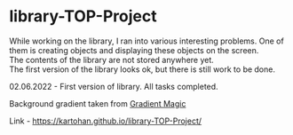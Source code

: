 # library-TOP-Project

While working on the library, I ran into various interesting problems. One of them is creating objects and displaying these objects on the screen. <br>
The contents of the library are not stored anywhere yet.<br>
The first version of the library looks ok, but there is still work to be done.<br>

02.06.2022 - First version of library. All tasks completed.<br>

Background gradient taken from [Gradient Magic](https://www.gradientmagic.com/collection/lightbg) <br>

Link - https://kartohan.github.io/library-TOP-Project/
